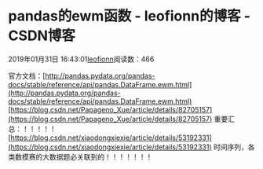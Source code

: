 
# pandas的ewm函数 - leofionn的博客 - CSDN博客


2019年01月31日 16:43:01[leofionn](https://me.csdn.net/qq_36142114)阅读数：466


官方文档：[http://pandas.pydata.org/pandas-docs/stable/reference/api/pandas.DataFrame.ewm.html](http://pandas.pydata.org/pandas-docs/stable/reference/api/pandas.DataFrame.ewm.html)
[https://blog.csdn.net/Papageno_Xue/article/details/82705157](https://blog.csdn.net/Papageno_Xue/article/details/82705157)
重要汇总：！！！！！[https://blog.csdn.net/xiaodongxiexie/article/details/53192331](https://blog.csdn.net/xiaodongxiexie/article/details/53192331)
时间序列，各类数模赛的大数据题必关联到的！！！！！！！

